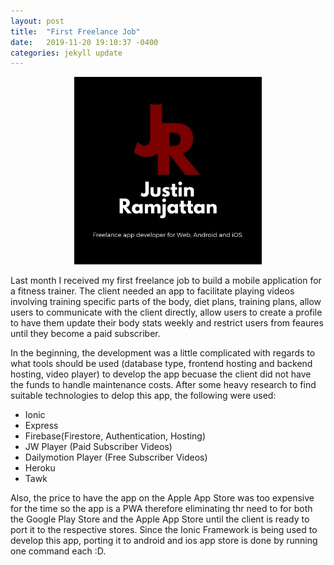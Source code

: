```yaml
---
layout: post
title:  "First Freelance Job"
date:   2019-11-20 19:10:37 -0400
categories: jekyll update
---
```


<center><img src="/assets/Logo.jpg" width="300" height="300"></center>

Last month I received my first freelance job to build a mobile application for a fitness trainer. The client needed an app to facilitate playing videos involving training specific parts of the body, diet plans, training plans, allow users to communicate with the client directly, allow users to create a profile to have them update their body stats weekly and restrict users from feaures until they become a paid subscriber.

In the beginning, the development was a little complicated with regards to what tools should be used (database type, frontend hosting and backend hosting, video player) to develop the app becuase the client did not have the funds to handle maintenance costs. After some heavy research to find suitable technologies to delop this app, the following were used:

- Ionic
- Express
- Firebase(Firestore, Authentication, Hosting)
- JW Player (Paid Subscriber Videos)
- Dailymotion Player (Free Subscriber Videos)
- Heroku
- Tawk

Also, the price to have the app on the Apple App Store was too expensive for the time so the app is a PWA therefore eliminating thr need to for both the Google Play Store and the Apple App Store until the client is ready to port it to the respective stores. Since the Ionic Framework is being used to develop this app, porting it to android and ios app store is done by running one command each :D.
